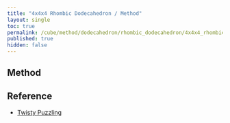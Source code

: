 ```yaml
---
title: "4x4x4 Rhombic Dodecahedron / Method"
layout: single
toc: true
permalink: /cube/method/dodecahedron/rhombic_dodecahedron/4x4x4_rhombic_dodecahedron/method
published: true
hidden: false
---
```


<head>
  <base target="_blank">
</head>



## Method



## Reference

- [Twisty Puzzling](https://youtu.be/c8aK9DTzfWg)
